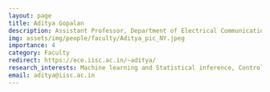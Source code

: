 ```yaml
---
layout: page
title: Aditya Gopalan 
description: Assistant Professor, Department of Electrical Communication Engineering (ECE)
img: assets/img/people/faculty/Aditya_pic_NY.jpeg
importance: 4
category: Faculty
redirect: https://ece.iisc.ac.in/~aditya/
research_interests: Machine learning and Statistical inference, Control and performance modeling and Analysis of complex systems
email: aditya@iisc.ac.in
---
```

